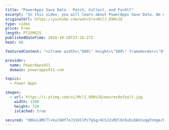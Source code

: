 ```yaml
---
title: "PowerApps Save Data - Patch, Collect, and ForAll"
excerpt: "In this video, you will learn about PowerApps Save Data. We explore adding some controls to the screen and then using Patch, Collect, and ForAll to save the data back to our data source. We even have a special Halloween theme. For a Bonus we also talk about the Media Control.  AddColumns, ShowColumns,"
originalUrl: https://youtube.com/watch?v=MclJ_O9HvJQ
type: video
price: Free
length: PT25M52S
publishedDateTime: 2018-10-28T23:16:27Z
heat: 66

featuredContent: "<iframe width=\"800\" height=\"500\" frameborder=\"0\" src=\"https://www.youtube.com/embed/MclJ_O9HvJQ\" allow=\"accelerometer; autoplay; encrypted-media; gyroscope; picture-in-picture\" allowfullscreen></iframe>"

provider:
  name: PowerApps911
  domain: powerapps911.com

topics:
  - Power Apps

images:
  - url: https://i.ytimg.com/vi/MclJ_O9HvJQ/maxresdefault.jpg
    width: 1280
    height: 720
    isCached: true

secured: "d0GuLAMCTl+kuCbHf7eJ1S91lPcTqSg/4CSJ2sM2l0cEubLDAUzvgqTnXge/EaMkn7QAkCUHr9rk7cZs5f938t7eXdL0BL5Qk6J9ZdKjeQVnFjLxPWCRj0o0qb4l8T1FuAfTBwZAE66ki484H+viPYg79jUMDdrR22ODiKxAarfuMv05hw4iYMQIvNYVtSqUpsNo2z4JtZG/ATBBrbi2LO+46BfYT5YAHE4owdOwvM1Pgk7OfjOnW2wVOABVYmkHC9YBgyGOveHNvZdljzo+Jw8eTiRkHo+YpANOraCGoGbkgFq7lTTdBNTGXVPi+zLXXWTlfr/RqFAQ/VFeq9dG51MNbBdDUfzZna9P/C3ToPdrWuq4yiCexlGhXM0ZXjD5cpijhcFKAaWO2RmhRDWhGrM1Ojd1l5Ax96Zj0Z2rpMcsgVyF2FYMGrFK89icCjo7;Pjy/jKF2HZD/jE7A25AbcA=="
---
```



